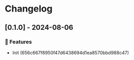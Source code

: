 # Changelog
## [0.1.0] - 2024-08-06

### :rocket: Features

- Init (656c667f8950f47d6438694d1ea8570bbd988c47)

